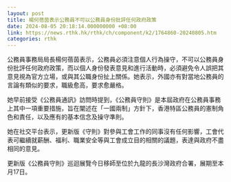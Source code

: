 ```yaml
---
layout: post
title: 楊何蓓茵表示公務員不可以公務員身份批評任何政府政策
date: 2024-08-05 20:18:14.000000000 +08:00
link: https://news.rthk.hk/rthk/ch/component/k2/1764860-20240805.htm
categories: rthk
---
```


公務員事務局局長楊何蓓茵表示，公務員必須注意個人行為操守，不可以公務員身份批評任何政府政策，而以個人身份發表意見和進行活動時，必須避免令人誤把其意見視為官方立場，或與其公職身份扯上關係。她表示，外國亦有對當地公務員的言論有類似的要求，職級愈高，要求愈嚴格。

她早前接受《公務員通訊》訪問時提到，《公務員守則》是本屆政府在公務員事務上其中一項重要措施，旨在闡述在「一國兩制」方針下，香港特區公務員的憲制角色和責任，以及應有的基本信念及操守準則。

她在社交平台表示，更新版《守則》對參與工會工作的同事沒有任何影響，工會代表可繼續就薪酬、福利、職業安全等與工會成立目的相關的議題，表達與政府不盡相同的意見。

更新版《公務員守則》巡迴展覽今日移師至位於九龍的長沙灣政府合署，展期至本月17日。
